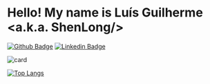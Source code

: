 # Hello! My name is Luís Guilherme <a.k.a. ShenLong/>
[![Github Badge](https://img.shields.io/badge/-Github-000?style=flat-square&logo=Github&logoColor=white&link=https://github.com/LGuilhermeAg)](https://github.com/LGuilhermeAg)
[![Linkedin Badge](https://img.shields.io/badge/-LinkedIn-blue?style=flat-square&logo=Linkedin&logoColor=white&link=https://www.linkedin.com/in/lu%C3%ADs-guilherme-386154163/)](https://www.linkedin.com/in/lu%C3%ADs-guilherme-386154163/)

![card](https://github-readme-stats.vercel.app/api?username=LGuilhermeAg&show_icons=true&theme=transparent)

[![Top Langs](https://github-readme-stats.vercel.app/api/top-langs/?username=LGuilhermeAg)](https://github.com/anuraghazra/github-readme-stats)


